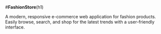 #**FashionStore**(h1)

A modern, responsive e-commerce web application for fashion products.
Easily browse, search, and shop for the latest trends with a user-friendly interface.
